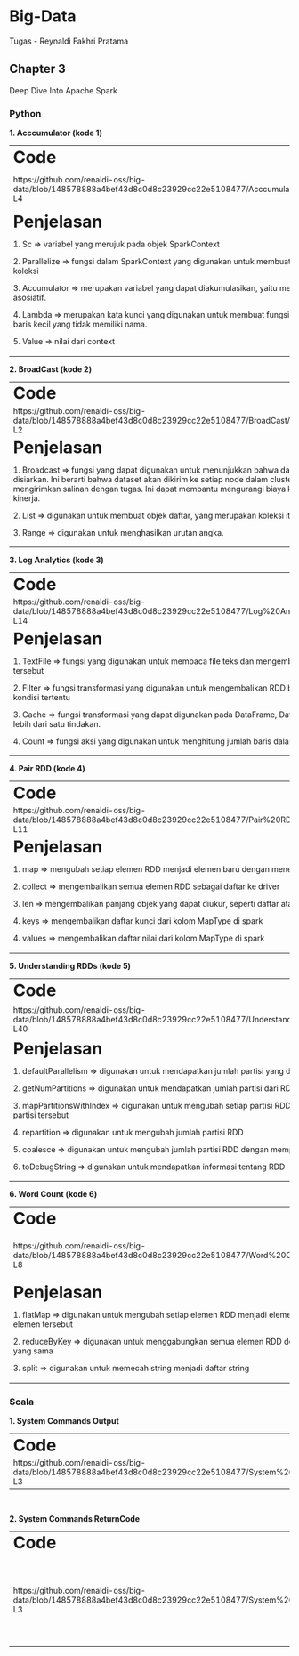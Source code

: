 # Big-Data
Tugas - Reynaldi Fakhri Pratama

## Chapter 3
Deep Dive Into Apache Spark

### Python
**1. Acccumulator (kode 1)**
<table border="0">
 <tr>
    <td><b style="font-size:30px">Code</b></td>
    <td><b style="font-size:30px">Output</b></td>
 </tr>
 <tr>
    <td>https://github.com/renaldi-oss/big-data/blob/148578888a4bef43d8c0d8c23929cc22e5108477/Acccumulator/Accumulator.py#L1-L4 </td>
    <td><img alt="Dark" src="https://github.com/renaldi-oss/big-data/blob/d93010843196ea7f1f110b6fe0c06a02680159e3/Acccumulator/Accumulator.png"></td>
 </tr>
 <tr>
   <td colspan="2">
      <b style="font-size:30px">Penjelasan</b>
      <p>
         1. Sc =>  variabel yang merujuk pada objek SparkContext 
      </p>
      <p>
         2. Parallelize => fungsi dalam SparkContext yang   digunakan untuk membuat RDD (Resilient Distributed Datasets) dari koleksi 
      </p>
      <p>
      3. Accumulator => merupakan variabel yang dapat diakumulasikan, yaitu memiliki operasi “+” yang komutatif dan asosiatif. 
      </p>
      <p>
       4. Lambda => merupakan kata kunci yang digunakan untuk membuat fungsi anonim. Fungsi ini adalah fungsi satu baris kecil yang tidak memiliki nama.
      </p>
      <p>
          5. Value => nilai dari context
      </p>
   </td>
 </tr>
</table>
<b>2. BroadCast (kode 2)</b>
<table border="0">
 <tr>
    <td><b style="font-size:30px">Code</b></td>
    <td><b style="font-size:30px">Output</b></td>
 </tr>
 <tr>
    <td>https://github.com/renaldi-oss/big-data/blob/148578888a4bef43d8c0d8c23929cc22e5108477/BroadCast/BroadCast.py#L1-L2</td>
    <td><img alt="Dark" src="https://github.com/renaldi-oss/big-data/blob/148578888a4bef43d8c0d8c23929cc22e5108477/BroadCast/Broadcast.png"></td>
 </tr>
 <tr>
   <td colspan="2">
      <b style="font-size:30px">Penjelasan</b>
      <p>
         1. Broadcast =>  fungsi yang dapat digunakan untuk menunjukkan bahwa dataset cukup kecil dan harus disiarkan. Ini berarti bahwa dataset akan dikirim ke setiap node dalam cluster hanya sekali, daripada mengirimkan salinan dengan tugas. Ini dapat membantu mengurangi biaya komunikasi dan meningkatkan kinerja.
      </p>
      <p>
         2. List => digunakan untuk membuat objek daftar, yang merupakan koleksi item yang terurut.
      </p>
      <p>
         3. Range => digunakan untuk menghasilkan urutan angka.
      </p>
   </td>
 </tr>
</table>
<b>3. Log Analytics (kode 3)</b>
<table border="0">
 <tr>
    <td><b style="font-size:30px">Code</b></td>
    <td><b style="font-size:30px">Output</b></td>
 </tr>
 <tr>
    <td>https://github.com/renaldi-oss/big-data/blob/148578888a4bef43d8c0d8c23929cc22e5108477/Log%20Analytics/LogAnalytics.py#L1-L14 </td>
    <td><img alt="Dark" src="https://github.com/renaldi-oss/big-data/blob/148578888a4bef43d8c0d8c23929cc22e5108477/Log%20Analytics/LogAnalytics.png"></td>
 </tr>
 <tr>
   <td colspan="2">
      <b style="font-size:30px">Penjelasan</b>
      <p>
         1. TextFile =>  fungsi yang digunakan untuk membaca file teks dan mengembalikan RDD yang mewakili data dalam file tersebut
      </p>
      <p>
         2. Filter => fungsi transformasi yang digunakan untuk mengembalikan RDD baru dengan subset data yang memenuhi kondisi tertentu
      </p>
      <p>
      3. Cache => fungsi transformasi yang dapat digunakan pada DataFrame, Dataset, atau RDD ketika Anda ingin melakukan lebih dari satu tindakan.  
      </p>
      <p>
       4. Count => fungsi aksi yang digunakan untuk menghitung jumlah baris dalam DataFrame, Dataset, atau RDD.
      </p>
   </td>
 </tr>
</table>
<b>4. Pair RDD (kode 4)</b>
    <table border="0">
 <tr>
    <td><b style="font-size:30px">Code</b></td>
    <td><b style="font-size:30px">Output</b></td>
 </tr>
 <tr>
    <td>https://github.com/renaldi-oss/big-data/blob/148578888a4bef43d8c0d8c23929cc22e5108477/Pair%20RDD/PairRDD.py#L1-L11 </td>
    <td><img alt="Dark" src="https://github.com/renaldi-oss/big-data/blob/148578888a4bef43d8c0d8c23929cc22e5108477/Pair%20RDD/PairRDD.png"></td>
 </tr>
 <tr>
   <td colspan="2">
      <b style="font-size:30px">Penjelasan</b>
      <p>
         1. map => mengubah setiap elemen RDD menjadi elemen baru dengan menerapkan fungsi pada elemen tersebut
      </p>
      <p>
         2. collect => mengembalikan semua elemen RDD sebagai daftar ke driver
      </p>
      <p>
         3. len => mengembalikan panjang objek yang dapat diukur, seperti daftar atau string
      </p>
      <p>
         4. keys => mengembalikan daftar kunci dari kolom MapType di spark
      </p>
      <p>
         4. values => mengembalikan daftar nilai dari kolom MapType di spark
      </p>
   </td>
 </tr>
</table>
<b>5. Understanding RDDs (kode 5)</b>
    <table border="0">
 <tr>
    <td><b style="font-size:30px" width="20%">Code</b></td>
    <td><b style="font-size:30px">Output</b></td>
 </tr>
 <tr>
    <td>https://github.com/renaldi-oss/big-data/blob/148578888a4bef43d8c0d8c23929cc22e5108477/Understanding%20RDDs/UnderstandingRDDs.py#L1-L40 </td>
    <td><img alt="Dark" src="https://github.com/renaldi-oss/big-data/blob/148578888a4bef43d8c0d8c23929cc22e5108477/Understanding%20RDDs/UnderstandingRDDs.png"></td>
 </tr>
 <tr>
   <td colspan="2">
      <b style="font-size:30px">Penjelasan</b>
      <p>
         1. defaultParallelism => digunakan untuk mendapatkan jumlah partisi yang digunakan oleh spark
      </p>
      <p>
         2. getNumPartitions => digunakan untuk mendapatkan jumlah partisi dari RDD
      </p>
      <p>
         3. mapPartitionsWithIndex => digunakan untuk mengubah setiap partisi RDD menjadi elemen baru dengan menerapkan fungsi pada partisi tersebut
      </p>
      <p>
         4. repartition => digunakan untuk mengubah jumlah partisi RDD
      </p>
      <p>
         5. coalesce => digunakan untuk mengubah jumlah partisi RDD dengan mempertahankan jumlah partisi yang ada
      </p>
      <p>
         6. toDebugString => digunakan untuk mendapatkan informasi tentang RDD
      </p>
   </td>
 </tr>
</table>
<b>6. Word Count (kode 6)</b>
    <table border="0">
 <tr>
    <td><b style="font-size:30px">Code</b></td>
    <td><b style="font-size:30px">Output</b></td>
 </tr>
 <tr>
    <td>https://github.com/renaldi-oss/big-data/blob/148578888a4bef43d8c0d8c23929cc22e5108477/Word%20Count/WordCount.py#L1-L8 </td>
    <td><img alt="Dark" src="https://github.com/renaldi-oss/big-data/blob/148578888a4bef43d8c0d8c23929cc22e5108477/Word%20Count/Word%20Count.png"></td>
 </tr>
 <tr>
   <td colspan="2">
      <b style="font-size:30px">Penjelasan</b>
      <p>
         1. flatMap => digunakan untuk mengubah setiap elemen RDD menjadi elemen baru dengan menerapkan fungsi pada elemen tersebut
      </p>
      <p>
         2. reduceByKey => digunakan untuk menggabungkan semua elemen RDD dengan fungsi yang sama dengan kunci yang sama
      </p>
      <p>
         3. split => digunakan untuk memecah string menjadi daftar string
      </p>
   </td>
 </tr>
</table>

### Scala

**1. System Commands Output**
<table border="0">
 <tr>
    <td><b style="font-size:30px">Code</b></td>
    <td><b style="font-size:30px">Output</b></td>
 </tr>
 <tr>
    <td>https://github.com/renaldi-oss/big-data/blob/148578888a4bef43d8c0d8c23929cc22e5108477/System%20Commands%20Output/SystemCommandsOutput.scala#L1-L3</td>
    <td><img alt="Dark" src="https://github.com/renaldi-oss/big-data/blob/148578888a4bef43d8c0d8c23929cc22e5108477/System%20Commands%20Output/SystemCommandsOutput.png"></td>
 </tr>
 <!-- <tr>
   <td colspan="2">
      <b style="font-size:30px">Penjelasan</b>
      <p>
         1. Sc =>  variabel yang merujuk pada objek SparkContext 
      </p>
      <p>
         2. Parallelize => fungsi dalam SparkContext yang   digunakan untuk membuat RDD (Resilient Distributed Datasets) dari koleksi 
      </p>
      <p>
      3. Accumulator => merupakan variabel yang dapat diakumulasikan, yaitu memiliki operasi “+” yang komutatif dan asosiatif. 
      </p>
      <p>
       4. Lambda => merupakan kata kunci yang digunakan untuk membuat fungsi anonim. Fungsi ini adalah fungsi satu baris kecil yang tidak memiliki nama.
      </p>
      <p>
          5. Value => nilai dari context
      </p>
   </td>
 </tr> -->
</table><br>

**2. System Commands ReturnCode**
<table border="0">
 <tr>
    <td><b style="font-size:30px">Code</b></td>
    <td><b style="font-size:30px">Output</b></td>
 </tr>
 <tr>
    <td>https://github.com/renaldi-oss/big-data/blob/148578888a4bef43d8c0d8c23929cc22e5108477/System%20Commands%20ReturnCode/SystemCommandsReturnCode.scala#L1-L3 </td>
    <td><img alt="Dark" src="https://github.com/renaldi-oss/big-data/blob/148578888a4bef43d8c0d8c23929cc22e5108477/System%20Commands%20ReturnCode/SystemCommandsReturnCode.png"></td>
 </tr>
 <!-- <tr>
   <td colspan="2">
      <b style="font-size:30px">Penjelasan</b>
      <p>
         1. sys.process adalah perintah untuk mengimpor modul sys.process dari Scala. Module ini digunakan untuk menjalankan dan mengontrol proses eksternal dari program
      </p>
   </td>
 </tr> -->
</table>
